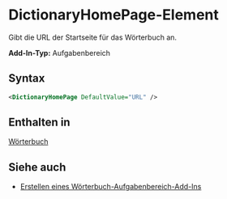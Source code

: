 # <a name="dictionaryhomepage-element"></a>DictionaryHomePage-Element

Gibt die URL der Startseite für das Wörterbuch an.

**Add-In-Typ:** Aufgabenbereich

## <a name="syntax"></a>Syntax

```XML
<DictionaryHomePage DefaultValue="URL" />
```

## <a name="contained-in"></a>Enthalten in

[Wörterbuch](dictionary.md)

## <a name="see-also"></a>Siehe auch

- [Erstellen eines Wörterbuch-Aufgabenbereich-Add-Ins](https://docs.microsoft.com/office/dev/add-ins/word/dictionary-task-pane-add-ins)
    
